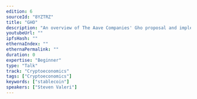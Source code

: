 ```yaml
---
edition: 6
sourceId: "8YZTRZ"
title: "GHO"
description: "An overview of The Aave Companies' Gho proposal and implementation. Gho, a native decentralized, collateral-backed stablecoin, GHO, pegged to USD, has been proposed to the Aave DAO."
youtubeUrl: ""
ipfsHash: ""
ethernaIndex: ""
ethernaPermalink: ""
duration: 0
expertise: "Beginner"
type: "Talk"
track: "Cryptoeconomics"
tags: ["Cryptoeconomics"]
keywords: ["stablecoin"]
speakers: ["Steven Valeri"]
---
```

